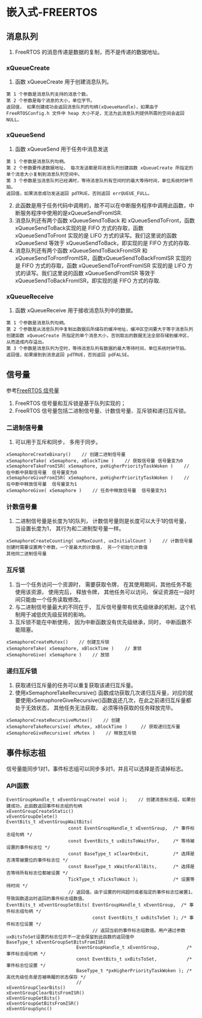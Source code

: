 # 嵌入式-FREERTOS


## 消息队列

1. FreeRTOS 的消息传递是数据的复制，而不是传递的数据地址。

### xQueueCreate

1. 函数 xQueueCreate 用于创建消息队列。
```
第 1 个参数是消息队列支持的消息个数。
第 2 个参数是每个消息的大小，单位字节。 
返回值， 如果创建成功会返回消息队列的句柄(xQueueHandle)，如果由于 FreeRTOSConfig.h 文件中 heap 大小不足，无法为此消息队列提供所需的空间会返回 NULL。
```

### xQueueSend

1. 函数 xQueueSend 用于任务中消息发送
```
第 1 个参数是消息队列句柄。
第 2 个参数要传递数据地址， 每次发送都是将消息队列创建函数 xQueueCreate 所指定的单个消息大小复制到消息队列空间中。
第 3 个参数是当消息队列已经满时，等待消息队列有空间时的最大等待时间，单位系统时钟节拍。
返回值，如果消息成功发送返回 pdTRUE，否则返回 errQUEUE_FULL。
```
2. 此函数是用于任务代码中调用的，故不可以在中断服务程序中调用此函数，中断服务程序中使用的是xQueueSendFromISR.
3. 消息队列还有两个函数 xQueueSendToBack 和 xQueueSendToFront，函数 xQueueSendToBack实现的是 FIFO 方式的存取，函数 xQueueSendToFront 实现的是 LIFO 方式的读写。我们这里说的函数 xQueueSend 等效于 xQueueSendToBack，即实现的是 FIFO 方式的存取.
4. 消息队列还有两个函数 xQueueSendToBackFromISR 和 xQueueSendToFrontFromISR，函数xQueueSendToBackFromISR 实现的是 FIFO 方式的存取，函数 xQueueSendToFrontFromISR 实现的是 LIFO 方式的读写。我们这里说的函数 xQueueSendFromISR 等效于xQueueSendToBackFromISR，即实现的是 FIFO 方式的存取.

### xQueueReceive
1. 函数 xQueueReceive 用于接收消息队列中的数据。
```
第 1 个参数是消息队列句柄。
第 2 个参数是从消息队列中复制出数据后所储存的缓冲地址，缓冲区空间要大于等于消息队列创建函数 xQueueCreate 所指定的单个消息大小，否则取出的数据无法全部存储到缓冲区，从而造成内存溢出。
第 3 个参数是消息队列为空时，等待消息队列有数据的最大等待时间，单位系统时钟节拍。
返回值，如果接到到消息返回 pdTRUE，否则返回 pdFALSE。
```

## 信号量

参考[FreeRTOS 信号量](https://www.jianshu.com/p/2fbeb28c7fcd)

1. FreeRTOS 信号量和互斥锁是基于队列实现的；
2. FreeRTOS 信号量包括二进制信号量、计数信号量、互斥锁和递归互斥锁。

### 二进制信号量

1. 可以用于互斥和同步， 多用于同步。
```
xSemaphoreCreateBinary()    // 创建二进制信号量
xSemaphoreTake( xSemaphore, xBlockTime )    // 获取信号量 信号量变为0
xSemaphoreTakeFromISR( xSemaphore, pxHigherPriorityTaskWoken )    // 在中断中获取信号量  信号量变为0
xSemaphoreGiveFromISR( xSemaphore, pxHigherPriorityTaskWoken )    // 在中断中释放信号量  信号量变为1
xSemaphoreGive( xSemaphore )    // 任务中释放信号量  信号量变为1
```

### 计数信号量

1. 二进制信号量是长度为1的队列， 计数信号量则是长度可以大于1的信号量， 当设置长度为1， 其行为和二进制型号量一样。
```
xSemaphoreCreateCounting( uxMaxCount, uxInitialCount )    // 计数信号量创建时需要设置两个参数，一个是最大的计数值， 另一个初始化计数值
其他同二进制信号量
```

### 互斥锁

1. 当一个任务访问一个资源时， 需要获取令牌， 在其使用期间，其他任务不能使用该资源， 使用完后， 释放令牌， 其他任务可以访问， 保证资源在一段时间只能由一个任务读取修改。
2. 与二进制信号量最大的不同在于， 互斥信号量带有优先级继承的机制，这个机制用于减低优先级反转的影响。
3. 互斥锁不能在中断使用， 因为中断函数没有优先级继承，同时， 中断函数不能阻塞。

```
xSemaphoreCreateMutex()    // 创建互斥锁
xSemaphoreTake( xSemaphore, xBlockTime )    // 拿锁
xSemaphoreGive( xSemaphore )    // 放锁
```

### 递归互斥锁

1. 获取递归互斥量的任务可以重复获取该递归互斥量。
2. 使用xSemaphoreTakeRecursive() 函数成功获取几次递归互斥量，对应的就要使用xSemaphoreGiveRecursive()函数返还几次，在此之前递归互斥量都处于无效状态， 其他任务无法获取， 必须等待获取的任务释放完毕。
```
xSemaphoreCreateRecursiveMutex()    // 创建
xSemaphoreTakeRecursive( xMutex, xBlockTime )     // 获取递归互斥量
xSemaphoreGiveRecursive( xMutex )    // 释放互斥锁
```

## 事件标志祖

信号量能同步1对1，事件标志组可以同步多对1，并且可以选择是否请掉标志。

### API函数

```
EventGroupHandle_t xEventGroupCreate( void );    // 创建消息标志组，如果创建成功，此函数返回事件标志组的句柄
xEventGroupCreateStatic()
vEventGroupDelete()
EventBits_t xEventGroupWaitBits(
                       const EventGroupHandle_t xEventGroup,  /* 事件标志组句柄 */
                       const EventBits_t uxBitsToWaitFor,     /* 等待被设置的事件标志位 */
                       const BaseType_t xClearOnExit,         /* 选择是否清零被置位的事件标志位 */
                       const BaseType_t xWaitForAllBits,      /* 选择是否等待所有标志位都被设置 */
                       TickType_t xTicksToWait );             /* 设置等待时间 */
                       // 返回值，由于设置的时间超时或者指定的事件标志位被置1，导致函数退出时返回的事件标志组数值。
EventBits_t xEventGroupSetBits( EventGroupHandle_t xEventGroup,  /* 事件标志组句柄 */
                                const EventBits_t uxBitsToSet ); /* 事件标志位设置 */
                                // 返回当前的事件标志组数值。用户通过参数uxBitsToSet设置的标志位并不一定会保留到此函数的返回值中
BaseType_t xEventGroupSetBitsFromISR(
                          EventGroupHandle_t xEventGroup,          /* 事件标志组句柄 */
                          const EventBits_t uxBitsToSet,           /* 事件标志位设置 */
                          BaseType_t *pxHigherPriorityTaskWoken ); /* 高优先级任务是否被唤醒的状态保存 */
                          // 
xEventGroupClearBits()
xEventGroupClearBitsFromISR()
xEventGroupGetBits()
xEventGroupGetBitsFromISR()
xEventGroupSync()
```

